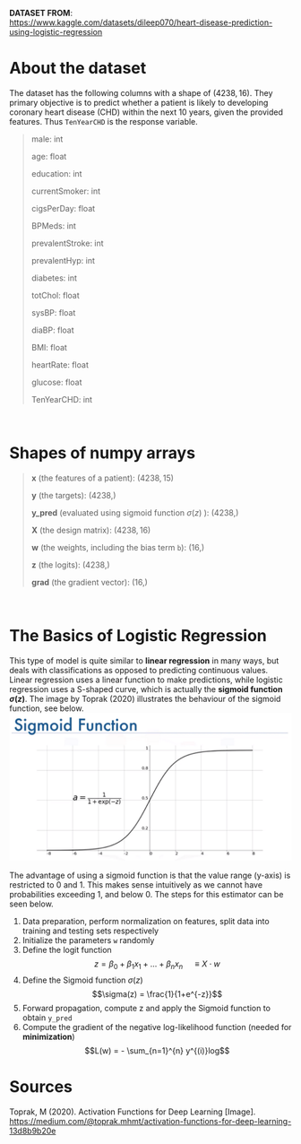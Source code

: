 **DATASET FROM**: \
 https://www.kaggle.com/datasets/dileep070/heart-disease-prediction-using-logistic-regression

 # About the dataset
 The dataset has the following columns with a shape of $\left(4238, 16\right)$. They primary objective is to predict whether a patient is likely to developing coronary heart disease (CHD) within the next 10 years, given the provided features. Thus `TenYearCHD` is the response variable.
 > male: int
 >
 > age: float
 >
 > education: int
 >
 > currentSmoker: int
 >
 > cigsPerDay: float
 >
 > BPMeds: int
 >
 > prevalentStroke: int
 >
 > prevalentHyp: int
 >
 > diabetes: int
 >
 > totChol: float
 >
 > sysBP: float
 >
 > diaBP: float
 >
 > BMI: float
 >
 > heartRate: float
 >
 > glucose: float
 >
 > TenYearCHD: int

&nbsp;

# Shapes of numpy arrays
> **x** (the features of a patient): $\left(4238, 15\right)$ 
> 
> **y** (the targets): $\left(4238,\right)$ 
>
> **y\_pred** (evaluated using sigmoid function $\sigma(z)$ ): $\left(4238,\right)$ 
> 
> **X** (the design matrix): $\left(4238, 16\right)$ 
> 
> **w** (the weights, including the bias term `b`): $\left(16,\right)$ 
> 
> **z** (the logits): $\left(4238,\right)$ 
> 
> **grad** (the gradient vector): $\left(16,\right)$

&nbsp;

# The Basics of Logistic Regression
This type of model is quite similar to **linear regression** in many ways, but deals with classifications as opposed to predicting continuous values. Linear regression uses a linear function to make predictions, while logistic regression uses a S-shaped curve, which is actually the **sigmoid function $\sigma(z)$**. The image by Toprak (2020) illustrates the behaviour of the sigmoid function, see below.
![sigmoid_function](../images/sigmoid_function.png)

The advantage of using a sigmoid function is that the value range (y-axis) is restricted to 0 and 1. This makes sense intuitively as we cannot have probabilities exceeding 1, and below 0. The steps for this estimator can be seen below.

1. Data preparation, perform normalization on features, split data into training and testing sets respectively
2. Initialize the parameters `w` randomly
3. Define the logit function
$$z = \beta_0 + \beta_1x_1 + \dots + \beta_nx_n \quad \equiv X \cdot w$$
4. Define the Sigmoid function $\sigma(z)$
$$\sigma(z) = \frac{1}{1+e^{-z}}$$
5. Forward propagation, compute z and apply the Sigmoid function to obtain `y_pred`
6. Compute the gradient of the negative log-likelihood function (needed for **minimization**)
$$L(w) = - \sum_{n=1}^{n} y^{(i)}log$$

# Sources
Toprak, M (2020). Activation Functions for Deep Learning [Image]. https://medium.com/@toprak.mhmt/activation-functions-for-deep-learning-13d8b9b20e
